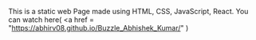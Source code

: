 This is a static web Page made using HTML, CSS, JavaScript, React. 
You can watch here( <a href = "https://abhirv08.github.io/Buzzle_Abhishek_Kumar/" </a> )
